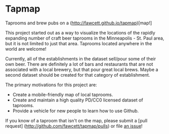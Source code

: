 Tapmap
==========

Taprooms and brew pubs on a (http://fawcett.github.io/tapmap)[map!]

This project started out as a way to visualize the locations of the rapidly expanding number of craft beer taprooms in the Minneapolis - St. Paul area, but it is not limited to just that area.  Taprooms located anywhere in the world are welcome!

Currently, all of the establishments in the dataset sell/pour some of their own beer.  There are definitely a lot of bars and restaurants that are not associated with a local brewery, but that pour great local brews.  Maybe a second dataset should be created for that category of establishment.  

The primary motivations for this project are:
 -    Create a mobile-friendly map of local taprooms.
 -    Create and maintain a high quality PD/CC0 licensed dataset of taprooms.
 -    Provide a vehicle for new people to learn how to use Github.


 If you know of a taproom that isn't on the map, please submit a [pull request] (http://github.com/fawcett/tapmap/pulls) or file [an issue](http://github.com/fawcett/tapmap/issues)!



